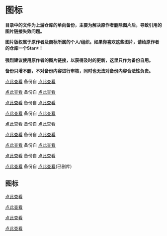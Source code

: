 # 图标

**目录中的文件为上游仓库的单向备份，主要为解决原作者删除图片后，导致引用的图片链接失效问题。**

**图片版权属于原作者及商标所属的个人/组织。如果你喜欢这些图片，请给原作者的仓库一个Star⭐！**

**强烈建议使用原作者的图片链接，以获得及时的更新，这里只作为备份自用。**

**备份只增不删，不对备份内容进行审核，同时也无法对备份内容合法性负责。**

[点此查看](https://github.com/Auniquesir/Box/tree/X/icon/mini) 备份自 [点此查看](https://github.com/Orz-3/mini/tree/master/Alpha)    

[点此查看](https://github.com/Auniquesir/Box/tree/X/icon/color) 备份自 [点此查看](https://github.com/Orz-3/mini/tree/master/Color)

[点此查看](https://github.com/Auniquesir/Box/tree/X/icon/Dark) 备份自 [点此查看](https://github.com/Koolson/Qure/tree/master/IconSet/Dark)

[点此查看](https://github.com/Auniquesir/Box/tree/X/icon/Color) 备份自 [点此查看](https://github.com/Koolson/Qure/tree/master/IconSet/Color)

[点此查看](https://github.com/Auniquesir/Box/tree/X/icon/Mini) 备份自 [点此查看](https://github.com/Koolson/Qure/tree/master/IconSet/mini)

[点此查看](https://github.com/Auniquesir/Box/tree/X/icon/Icon) 备份自 [点此查看](https://github.com/sooyaaabo/Loon/tree/main/Icon/App)

[点此查看](https://github.com/Auniquesir/Box/tree/X/icon/Flag) 备份自 [点此查看](https://github.com/sooyaaabo/Loon/tree/main/Icon/Flag)

[点此查看](https://github.com/Auniquesir/Box/tree/X/icon/black) 备份自 [点此查看](https://github.com/NB921/ico/tree/main/black)

[点此查看](https://github.com/Auniquesir/Box/tree/X/icon/task) 备份自 [点此查看](https://github.com/Orz-3/task)(已删库)



## 图标

[点此查看](https://github.com/luestr/IconResource)

[点此查看](https://github.com/LovedGM/Quantumult-X-TuBiao/tree/main)

[点此查看](https://github.com/shindgewongxj/WHATSINStash/tree/main/icon)

[点此查看]()
